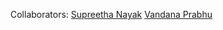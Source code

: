 Collaborators:
<a href="https://github.com/SupreethaNayak28">Supreetha Nayak</a>
<a href="https://github.com/Vandanaprabhu7">Vandana Prabhu</a>
